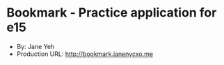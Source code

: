 # Bookmark - Practice application for e15
+ By: Jane Yeh
+ Production URL: <http://bookmark.janenycxo.me>
